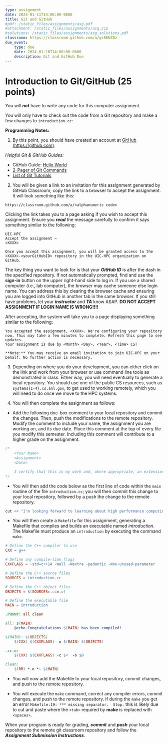 ```yaml
---
type: assignment
date: 2024-01-11T14:00:00-0600
title: Git and GitHub
#pdf: /static_files/assignments/asg.pdf
#attachment: /static_files/assignments/asg.zip
#solutions: /static_files/assignments/asg_solutions.pdf
classroom: https://classroom.github.com/a/gc8KNZ8z
due_event: 
    type: due
    date: 2024-01-16T14:00:00-0600
    description: Git and GitHub Due
---
```


# Introduction to Git/GitHub (25 points)

You will ***not*** have to write any code for this computer assignment.

You will only have to check out the code from a Git repository and make a few changes to `introduction.cc`:

**Programming Notes:**

1) By this point, you should have created an account at [GitHub (https://github.com)](https://github.com).

*Helpful Git & GitHub Guides:*

* GitHub Guide: [Hello World](https://guides.github.com/activities/hello-world/)
* [2-Pager of Git Commands](https://education.github.com/git-cheat-sheet-education.pdf)
* [List of Git Tutorials](https://help.github.com/articles/good-resources-for-learning-git-and-github/)

2) You will be given a link to an invitation for this assignment generated by GitHub Classroom; copy the link to a browser to accept the assignment. It will look something like this:

`https://classroom.github.com/a/<alphanumeric code>`

Clicking the link takes you to a page asking if you wish to accept this assignment. Ensure you ***read*** the message carefully to confirm it says something similar to the following:

```text
UIC-HPC
Accept the assignment — 
<XXXX>

Once you accept this assignment, you will be granted access to the <XXXX>-<yourGitHubID> repository in the UIC-HPC organization on GitHub. 
```

The key thing you want to look for is that your ***GitHub ID*** is after the dash in the specified repository. If not automatically prompted, find and use the **sign-in** button on the upper right-hand side to log in.
 If you use a shared computer (i.e., lab computer), the browser may cache someone else login name. You can address this by clearing the browser cache and ensuring you are logged into GitHub in another tab in the same browser. If you still have problems, let your ***instructor*** and ***TA*** know ASAP. **DO NOT ACCEPT ASSIGNMENT IF LOGIN NAME IS WRONG!!!!**

After accepting, the system will take you to a page displaying something similar to the following:

```text
You accepted the assignment, <XXXX>. We're configuring your repository now. This may take a few minutes to complete. Refresh this page to see updates.
Your assignment is due by <Month> <Day>, <Year>, <Time> CST

**Note:** You may receive an email invitation to join UIC-HPC on your behalf. No further action is necessary.
```

3) Depending on where you do your development, you can either click on the link and work from your browser or use command line tools as demonstrated in class. Either way, you will need eventually to generate a local repository. You should use one of the public CS resources, such as `systems{1-4}.cs.anl.gov`, to get used to working remotely, which you will need to do once we move to the HPC systems.

4) You will then complete the assignment as follows:

* Add the following doc-box comment to your local repository and commit the changes. Then, push the modifications to the remote repository. Modify the comment to include your name, the assignment you are working on, and its due date. Place this comment at the top of every file you modify this semester. Including this comment will contribute to a higher grade on the assignment.

```c++
/*
    <Your Name>
    <Assignment>
    <Date>

    I certify that this is my work and, where appropriate, an extension of the starter code provided for the assignment.
*/
```

* You will then add the code below as the first line of code within the `main` routine of the file `introduction.cc`; you will then commit this change to your local repository, followed by a push the change to the remote repository.

```c++
cut << "I'm looking forward to learning about high performance computing!!" << endl;   // Yes, I know there is a typo!!!
```

* You will then create a `Makefile` for this assignment, generating a Makefile that compiles and builds an executable named *introduction*. The Makefile must produce an `introduction` by executing the command `make`.

```Makefile
# Define the C++ compiler to use
CXX = g++

# Define any compile-time flags
CXXFLAGS = -std=c++14 -Wall -Wextra -pedantic -Wno-unused-parameter

# Define the C++ source files
SOURCES = introduction.cc

# Define the C++ object files
OBJECTS = $(SOURCES:.cc=.o)

# Define the executable file 
MAIN = introduction

.PHONY: all clean

all: $(MAIN)
	@echo Congratulations $(MAIN) has been compiled!

$(MAIN): $(OBJECTS)
	$(CXX) $(CXXFLAGS) -o $(MAIN) $(OBJECTS)

.cc.o:
	$(CXX) $(CXXFLAGS) -c $<  -o $@

clean:
	$(RM) *.o *~ $(MAIN)

```

* You will now add the Makefile to your local repository, commit changes, and push to the remote repository.

* You will execute the `make` command, correct any compiler errors, commit changes, and push to the remote repository. If during the `make` you get an error `Makefile:19: *** missing separator.  Stop.` this is likely due to cut and paste where the `<tab>` required by **make** is replaced with `<spaces>`.

When your program is ready for grading, ***commit*** and ***push*** your local repository to the remote git classroom repository and follow the _**Assignment Submission Instructions**_. 